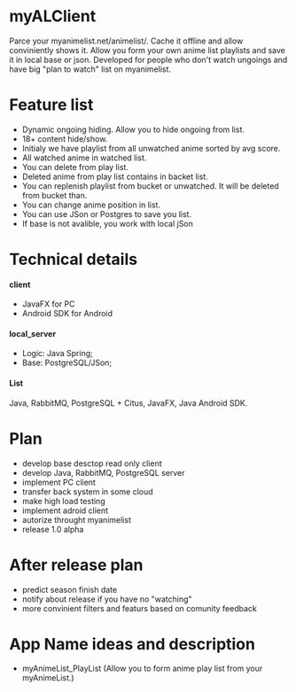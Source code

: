 # myALClient
Parce your myanimelist.net/animelist/. Cache it offline and allow conviniently shows it.
Allow you form your own anime list playlists and save it in local base or json.
Developed for people who don't watch ungoings and have big "plan to watch" list on myanimelist. 

# Feature list
- Dynamic ongoing hiding. Allow you to hide ongoing from list.
- 18+ content hide/show.
- Initialy we have playlist from all unwatched anime sorted by avg score.
- All watched anime in watched list.
- You can delete from play list.
- Deleted anime from play list contains in backet list.
- You can replenish playlist from bucket or unwatched. It will be deleted from bucket than.
- You can change anime position in list.
- You can use JSon or Postgres to save you list.
- If base is not avalible, you work with local jSon

# Technical details
#### client
- JavaFX for PC
- Android SDK for Android
#### local_server 
- Logic: Java Spring;
- Base: PostgreSQL/JSon;
#### List
Java, RabbitMQ, PostgreSQL + Citus, JavaFX, Java Android SDK.

# Plan
- develop base desctop read only client
- develop Java, RabbitMQ, PostgreSQL server
- implement PC client 
- transfer back system in some cloud
- make high load testing
- implement adroid client
- autorize throught myanimelist
- release 1.0 alpha

# After release plan
- predict season finish date
- notify about release if you have no "watching"
- more convinient filters and featurs based on comunity feedback 

# App Name ideas and description
- myAnimeList_PlayList (Allow you to form anime play list from your myAnimeList.)
